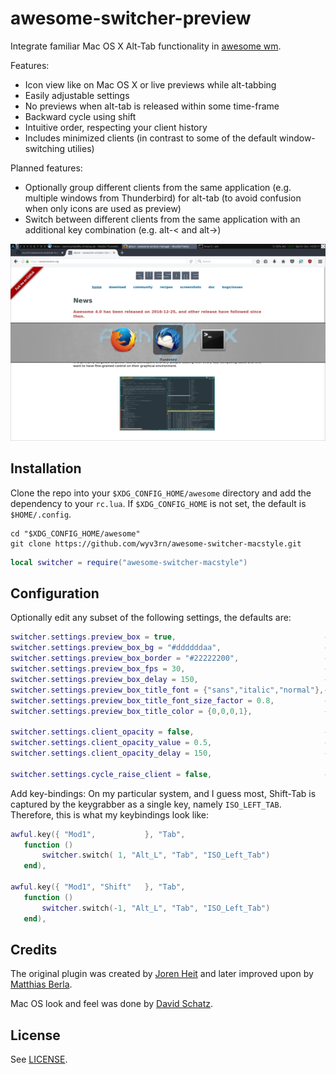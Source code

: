 awesome-switcher-preview
========================

Integrate familiar Mac OS X Alt-Tab functionality in [awesome wm](https://github.com/awesomeWM/awesome).

Features:

* Icon view like on Mac OS X or live previews while alt-tabbing
* Easily adjustable settings
* No previews when alt-tab is released within some time-frame
* Backward cycle using shift
* Intuitive order, respecting your client history
* Includes minimized clients (in contrast to some of the default window-switching utilies)

Planned features:

* Optionally group different clients from the same application (e.g. multiple windows from Thunderbird) for alt-tab (to avoid confusion when only icons are used as preview)
* Switch between different clients from the same application with an additional key combination (e.g. alt-< and alt->)

![Screenshot of awesome-switcher-preview](screenshot.png)

## Installation ##

Clone the repo into your `$XDG_CONFIG_HOME/awesome` directory and add the
dependency to your `rc.lua`.
If `$XDG_CONFIG_HOME` is not set, the default is `$HOME/.config`.

```Shell
cd "$XDG_CONFIG_HOME/awesome"
git clone https://github.com/wyv3rn/awesome-switcher-macstyle.git
```

```Lua
local switcher = require("awesome-switcher-macstyle")
```

## Configuration ##

Optionally edit any subset of the following settings, the defaults are:

```Lua
switcher.settings.preview_box = true,                                 -- display preview-box
switcher.settings.preview_box_bg = "#ddddddaa",                       -- background color
switcher.settings.preview_box_border = "#22222200",                   -- border-color
switcher.settings.preview_box_fps = 30,                               -- refresh framerate
switcher.settings.preview_box_delay = 150,                            -- delay in ms
switcher.settings.preview_box_title_font = {"sans","italic","normal"},-- the font for cairo
switcher.settings.preview_box_title_font_size_factor = 0.8,           -- the font sizing factor
switcher.settings.preview_box_title_color = {0,0,0,1},                -- the font color

switcher.settings.client_opacity = false,                             -- opacity for unselected clients
switcher.settings.client_opacity_value = 0.5,                         -- alpha-value
switcher.settings.client_opacity_delay = 150,                         -- delay in ms

switcher.settings.cycle_raise_client = false,                         -- raise (bring to front) selected clients while tabbing
```

Add key-bindings:
On my particular system, and I guess most, Shift-Tab is captured by the keygrabber as a single key, namely `ISO_LEFT_TAB`. Therefore, this is what my keybindings look like:

```Lua
awful.key({ "Mod1",           }, "Tab",
   function ()
       switcher.switch( 1, "Alt_L", "Tab", "ISO_Left_Tab")
   end),

awful.key({ "Mod1", "Shift"   }, "Tab",
   function ()
       switcher.switch(-1, "Alt_L", "Tab", "ISO_Left_Tab")
   end),
```

## Credits ##

The original plugin was created by [Joren Heit](https://github.com/jorenheit)
and later improved upon by [Matthias Berla](https://github.com/berlam).

Mac OS look and feel was done by [David Schatz](https://github.com/wyv3rn).

## License ##

See [LICENSE](LICENSE).
